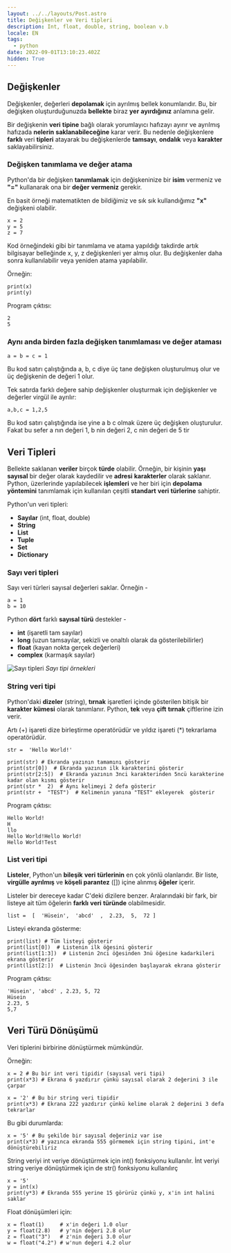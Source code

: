 ```yaml
---
layout: ../../layouts/Post.astro
title: Değişkenler ve Veri tipleri
description: Int, float, double, string, boolean v.b
locale: EN
tags:
  - python
date: 2022-09-01T13:10:23.402Z
hidden: True
---
```


## Değişkenler

Değişkenler, değerleri **depolamak** için ayrılmış bellek konumlarıdır. Bu, bir değişken oluşturduğunuzda **bellekte** biraz **yer** **ayırdığınız** anlamına gelir.

Bir değişkenin **veri** **tipine** bağlı olarak yorumlayıcı hafızayı ayırır ve ayrılmış hafızada **nelerin** **saklanabileceğine** karar verir. Bu nedenle değişkenlere **farklı** veri **tipleri** atayarak bu değişkenlerde **tamsayı**, **ondalık** veya **karakter** saklayabilirsiniz.

### Değişken tanımlama ve değer atama

Python'da bir değişken **tanımlamak** için değişkeninize bir **isim** vermeniz ve **"="** kullanarak ona bir **değer** **vermeniz** gerekir.

En basit örneği matematikten de bildiğimiz ve sık sık kullandığımız **"x"** değişkeni olabilir.

    x = 2
    y = 5
    z = 7

Kod örneğindeki gibi bir tanımlama ve atama yapıldığı takdirde artık bilgisayar belleğinde x, y, z değişkenleri yer almış olur. Bu değişkenler daha sonra kullanılabilir veya yeniden atama yapılabilir.

Örneğin:

    print(x)
    print(y)

Program çıktısı:

    2
    5

### Aynı anda birden fazla değişken tanımlaması ve değer ataması

    a = b = c = 1

Bu kod satırı çalıştığında a, b, c diye üç tane değişken oluşturulmuş olur ve üç değişkenin de değeri 1 olur.

Tek satırda farklı değere sahip değişkenler oluşturmak için değişkenler ve değerler virgül ile ayrılır:

    a,b,c = 1,2,5

Bu kod satırı çalıştığında ise yine a b c olmak üzere üç değişken oluşturulur. Fakat bu sefer
a nın değeri 1, b nin değeri 2, c nin değeri de 5 tir

## Veri Tipleri

Bellekte saklanan **veriler** birçok **türde** olabilir. Örneğin, bir kişinin **yaşı** **sayısal** bir değer olarak kaydedilir ve **adresi** **karakterler** olarak saklanır. Python, üzerlerinde yapılabilecek **işlemleri** ve her biri için **depolama** **yöntemini** tanımlamak için kullanılan çeşitli **standart** **veri** **türlerine** sahiptir.

Python'un veri tipleri:

- **Sayılar** (int, float, double)
- **String**
- **List**
- **Tuple**
- **Set**
- **Dictionary**

### Sayı veri tipleri

Sayı veri türleri sayısal değerleri saklar. Örneğin -

    a = 1
    b = 10

Python **dört** farklı **sayısal** **türü** destekler -

- **int** (işaretli tam sayılar)
- **long** (uzun tamsayılar, sekizli ve onaltılı olarak da
  gösterilebilirler)
- **float** (kayan nokta gerçek değerleri)
- **complex** (karmaşık sayılar)

![Sayı tipleri](https://i.ibb.co/FHN25VB/bAZ00KB.png)
_Sayı tipi örnekleri_

### String veri tipi

Python'daki **dizeler** (string), **tırnak** işaretleri içinde gösterilen bitişik bir **karakter** **kümesi** olarak tanımlanır. Python, **tek** veya **çift** **tırnak** çiftlerine izin verir.

Artı (+) işareti dize birleştirme operatörüdür ve yıldız işareti (\*) tekrarlama operatörüdür.

    str =  'Hello World!'

    print(str) # Ekranda yazının tamamını gösterir
    print(str[0])  # Ekranda yazının ilk karakterini gösterir
    print(str[2:5])  # Ekranda yazının 3nci karakterinden 5ncü karakterine kadar olan kısmı gösterir
    print(str *  2)  # Aynı kelimeyi 2 defa gösterir
    print(str +  "TEST")  # Kelimenin yanına "TEST" ekleyerek  gösterir

Program çıktısı:

    Hello World!
    H
    llo
    Hello World!Hello World!
    Hello World!Test

### List veri tipi

**Listeler**, Python'un **bileşik** **veri** **türlerinin** en çok yönlü olanlarıdır. Bir liste, **virgülle** **ayrılmış** ve **köşeli parantez** ([]) içine alınmış **öğeler** içerir.

Listeler bir dereceye kadar C'deki dizilere benzer. Aralarındaki bir fark, bir listeye ait tüm öğelerin **farklı** **veri** **türünde** olabilmesidir.

    list =  [  'Hüsein',  'abcd'  ,  2.23,  5,  72 ]

Listeyi ekranda gösterme:

    print(list) # Tüm listeyi gösterir
    print(list[0])  # Listenin ilk öğesini gösterir
    print(list[1:3])  # Listenin 2nci öğesinden 3nü öğesine kadarkileri ekrana gösterir
    print(list[2:])  # Listenin 3ncü öğesinden başlayarak ekrana gösterir

Program çıktısı:

    'Hüsein', 'abcd' , 2.23, 5, 72
    Hüsein
    2.23, 5
    5,7

## Veri Türü Dönüşümü

Veri tiplerini birbirine dönüştürmek mümkündür.

Örneğin:

    x = 2 # Bu bir int veri tipidir (sayısal veri tipi)
    print(x*3) # Ekrana 6 yazdırır çünkü sayısal olarak 2 değerini 3 ile çarpar

    x = '2' # Bu bir string veri tipidir
    print(x*3) # Ekrana 222 yazdırır çünkü kelime olarak 2 değerini 3 defa tekrarlar

Bu gibi durumlarda:

    x = '5' # Bu şekilde bir sayısal değeriniz var ise
    print(x*3) # yazınca ekranda 555 görmemek için string tipini, int'e dönüştürebiliriz

String veriyi int veriye dönüştürmek için int() fonksiyonu kullanılır.
İnt veriyi string veriye dönüştürmek için de str() fonksiyonu kullanılırç

    x = '5'
    y = int(x)
    print(y*3) # Ekranda 555 yerine 15 görürüz çünkü y, x'in int halini saklar

Float dönüşümleri için:

    x = float(1)     # x'in değeri 1.0 olur
    y = float(2.8)   # y'nin değeri 2.8 olur
    z = float("3")   # z'nin değeri 3.0 olur
    w = float("4.2") # w'nun değeri 4.2 olur
